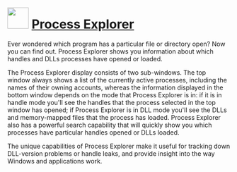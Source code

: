 # <img src="https://cdn.jsdelivr.net/gh/Thilas/chocolatey-packages@40e52e777320be942096265f280a011e991ba5c7/procexp/icon.png" width="48" height="48"/> [Process Explorer](https://chocolatey.org/packages/procexp)

Ever wondered which program has a particular file or directory open? Now you can find out. Process Explorer shows you information about which handles and DLLs processes have opened or loaded.

The Process Explorer display consists of two sub-windows. The top window always shows a list of the currently active processes, including the names of their owning accounts, whereas the information displayed in the bottom window depends on the mode that Process Explorer is in: if it is in handle mode you'll see the handles that the process selected in the top window has opened; if Process Explorer is in DLL mode you'll see the DLLs and memory-mapped files that the process has loaded. Process Explorer also has a powerful search capability that will quickly show you which processes have particular handles opened or DLLs loaded.

The unique capabilities of Process Explorer make it useful for tracking down DLL-version problems or handle leaks, and provide insight into the way Windows and applications work.
